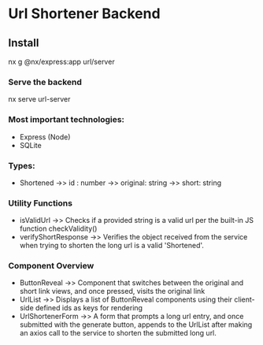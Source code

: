 # Url Shortener Backend

## Install
nx g @nx/express:app url/server

### Serve the backend
nx serve url-server

### Most important technologies:
- Express (Node)
- SQLite

### Types:
- Shortened
    ->> id : number
    ->> original: string
    ->> short: string

### Utility Functions
- isValidUrl
    ->> Checks if a provided string is a valid url per the built-in JS function checkValidity()
- verifyShortResponse
    ->> Verifies the object received from the service when trying to shorten the long url is a valid 'Shortened'.

### Component Overview
- ButtonReveal
    ->> Component that switches between the original and short link views, and once pressed, visits the original link
- UrlList
    ->> Displays a list of ButtonReveal components using their client-side defined ids as keys for rendering
- UrlShortenerForm
    ->> A form that prompts a long url entry, and once submitted with the generate button, appends to the UrlList after making an axios call to the service to shorten the submitted long url.


